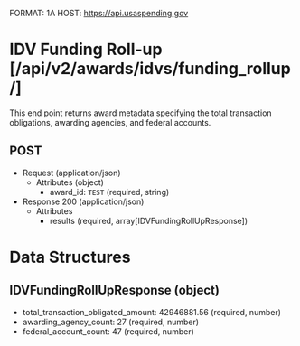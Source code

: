 FORMAT: 1A
HOST: https://api.usaspending.gov

# IDV Funding Roll-up [/api/v2/awards/idvs/funding_rollup/]

This end point returns award metadata specifying the total transaction obligations, awarding agencies, and federal accounts.

## POST

+ Request (application/json)
    + Attributes (object)
        + award_id: `TEST` (required, string)
+ Response 200 (application/json)
    + Attributes
        + results (required, array[IDVFundingRollUpResponse])

# Data Structures

## IDVFundingRollUpResponse (object)
+ total_transaction_obligated_amount: 42946881.56 (required, number)
+ awarding_agency_count: 27 (required, number)
+ federal_account_count: 47 (required, number)
